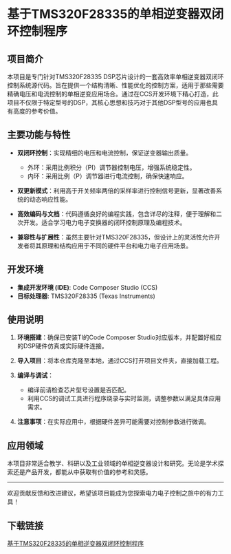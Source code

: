 # 基于TMS320F28335的单相逆变器双闭环控制程序

## 项目简介

本项目是专门针对TMS320F28335 DSP芯片设计的一套高效率单相逆变器双闭环控制系统源代码。旨在提供一个结构清晰、性能优化的控制方案，适用于那些需要精确电压和电流控制的单相逆变应用场合。通过在CCS开发环境下精心打造，此项目不仅限于特定型号的DSP，其核心思想和技巧对于其他DSP型号的应用也具有高度的参考价值。

## 主要功能与特性

- **双闭环控制**：实现精细的电压和电流控制，保证逆变器输出质量。
    - 外环：采用比例积分（PI）调节器控制电压，增强系统稳定性。
    - 内环：采用比例（P）调节器进行电流控制，确保快速响应。
    
- **双更新模式**：利用高于开关频率两倍的采样率进行控制信号更新，显著改善系统的动态响应性能。
  
- **高效编码与文档**：代码遵循良好的编程实践，包含详尽的注释，便于理解和二次开发。适合学习电力电子变换器的闭环控制原理及编程技术。
  
- **兼容性与扩展性**：虽然主要针对TMS320F28335，但设计上的灵活性允许开发者将其原理和结构应用于不同的硬件平台和电力电子应用场景。

## 开发环境

- **集成开发环境 (IDE)**: Code Composer Studio (CCS)
- **目标处理器**: TMS320F28335 (Texas Instruments)
  
## 使用说明

1. **环境搭建**：确保已安装TI的Code Composer Studio对应版本，并配置好相应的DSP硬件仿真或实际硬件连接。
   
2. **导入项目**：将本仓库克隆至本地，通过CCS打开项目文件夹，直接加载工程。

3. **编译与调试**：
   - 编译前请检查芯片型号设置是否匹配。
   - 利用CCS的调试工具进行程序烧录与实时监测，调整参数以满足具体应用需求。

4. **注意事项**：在实际应用中，根据硬件差异可能需要对控制参数进行微调。

## 应用领域

本项目非常适合教学、科研以及工业领域的单相逆变器设计和研究。无论是学术探索还是产品开发，都能从中获取有价值的参考和灵感。

---

欢迎贡献反馈和改进建议，希望该项目能成为您探索电力电子控制之旅中的有力工具！

## 下载链接

[基于TMS320F28335的单相逆变器双闭环控制程序](https://pan.quark.cn/s/cf402bb868f9)